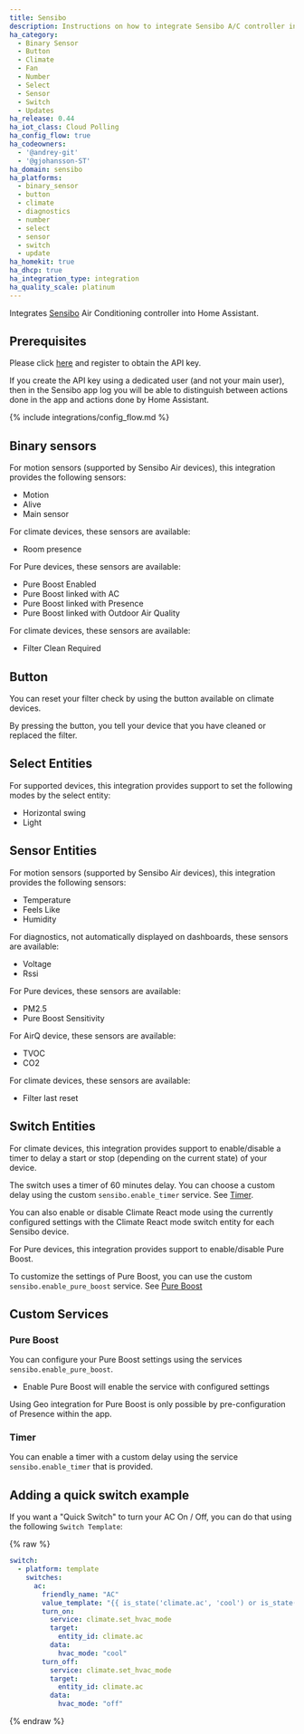```yaml
---
title: Sensibo
description: Instructions on how to integrate Sensibo A/C controller into Home Assistant.
ha_category:
  - Binary Sensor
  - Button
  - Climate
  - Fan
  - Number
  - Select
  - Sensor
  - Switch
  - Updates
ha_release: 0.44
ha_iot_class: Cloud Polling
ha_config_flow: true
ha_codeowners:
  - '@andrey-git'
  - '@gjohansson-ST'
ha_domain: sensibo
ha_platforms:
  - binary_sensor
  - button
  - climate
  - diagnostics
  - number
  - select
  - sensor
  - switch
  - update
ha_homekit: true
ha_dhcp: true
ha_integration_type: integration
ha_quality_scale: platinum
---
```


Integrates [Sensibo](https://sensibo.com) Air Conditioning controller into Home Assistant.

## Prerequisites

Please click [here](https://home.sensibo.com/me/api) and register to obtain the API key.
<div class="note">
If you create the API key using a dedicated user (and not your main user),
then in the Sensibo app log you will be able to distinguish between actions
done in the app and actions done by Home Assistant.
</div>

{% include integrations/config_flow.md %}

## Binary sensors

For motion sensors (supported by Sensibo Air devices), this integration provides the following sensors:

- Motion
- Alive
- Main sensor

For climate devices, these sensors are available:

- Room presence

For Pure devices, these sensors are available:

- Pure Boost Enabled
- Pure Boost linked with AC
- Pure Boost linked with Presence
- Pure Boost linked with Outdoor Air Quality

For climate devices, these sensors are available:

- Filter Clean Required

## Button

You can reset your filter check by using the button available on climate devices.

By pressing the button, you tell your device that you have cleaned or replaced the filter.

## Select Entities

For supported devices, this integration provides support to set the following modes by the select entity:

- Horizontal swing
- Light

## Sensor Entities

For motion sensors (supported by Sensibo Air devices), this integration provides the following sensors:

- Temperature
- Feels Like
- Humidity

For diagnostics, not automatically displayed on dashboards, these sensors are available:

- Voltage
- Rssi

For Pure devices, these sensors are available:

- PM2.5
- Pure Boost Sensitivity

For AirQ device, these sensors are available:

- TVOC
- CO2

For climate devices, these sensors are available:

- Filter last reset

## Switch Entities

For climate devices, this integration provides support to enable/disable a timer to delay a start or stop (depending on the current state) of your device.

The switch uses a timer of 60 minutes delay. You can choose a custom delay using the custom `sensibo.enable_timer` service. See [Timer](#timer).

You can also enable or disable Climate React mode using the currently configured settings with the Climate React mode switch entity for each Sensibo device.

For Pure devices, this integration provides support to enable/disable Pure Boost.

To customize the settings of Pure Boost, you can use the custom `sensibo.enable_pure_boost` service. See [Pure Boost](#pure-boost)

## Custom Services

### Pure Boost

You can configure your Pure Boost settings using the services `sensibo.enable_pure_boost`.

- Enable Pure Boost will enable the service with configured settings

Using Geo integration for Pure Boost is only possible by pre-configuration of Presence within the app.

### Timer

You can enable a timer with a custom delay using the service `sensibo.enable_timer` that is provided.

## Adding a quick switch example

If you want a "Quick Switch" to turn your AC On / Off, you can do that using the following `Switch Template`:

{% raw %}

```yaml
switch:
  - platform: template
    switches:
      ac:
        friendly_name: "AC"
        value_template: "{{ is_state('climate.ac', 'cool') or is_state('climate.ac', 'heat') or is_state('climate.ac', 'dry') or is_state('climate.ac', 'fan_only') }}"
        turn_on:
          service: climate.set_hvac_mode
          target:
            entity_id: climate.ac
          data:
            hvac_mode: "cool"
        turn_off:
          service: climate.set_hvac_mode
          target:
            entity_id: climate.ac
          data:
            hvac_mode: "off"
```

{% endraw %}

